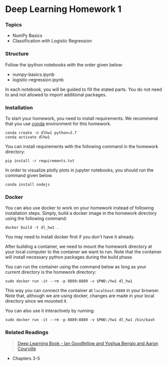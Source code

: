 # Deep Learning Homework 1

### Topics

- NumPy Basics
- Classification with Logistic Regression

### Structure

Follow the ipython notebooks with the order given below:

- numpy-basics.ipynb
- logistic-regression.ipynb
  
In each notebook, you will be guided to fill the stated parts. You do not need to and not allowed to import additional packages.

### Installation

To start your homework, you need to install requirements. We recommend that you use [conda](https://docs.conda.io/projects/conda/en/latest/user-guide/install/index.html) environment for this homework.

```
conda create -n dlhw1 python=3.7
conda activate dlhw1
```

You can install requirements with the following command in the homework directory:

```
pip install -r requirements.txt
```

In order to visualize plotly plots in jupyter notebooks, you should run the command given below.

```
conda install nodejs
```

### Docker

You can also use docker to work on your homework instead of following installation steps. Simply, build a docker image in the homework directory using the following command:

```
docker build -t dl_hw1 .
```

You may need to install docker first if you don't have it already.

After building a container, we need to mount the homework directory at your local computer to the container we want to run. Note that the container will install necessary python packages during the build phase.

You can run the container using the command below as long as your current directory is the homework directory:

```
sudo docker run -it --rm -p 8889:8889 -v $PWD:/hw1 dl_hw1
```

This way you can connect the container at ```localhost:8889``` in your browser. Note that, although we are using docker, changes are made in your local directory since we mounted it.

You can also use it interactively by running:

```
sudo docker run -it --rm -p 8889:8889 -v $PWD:/hw1 dl_hw1 /bin/bash
```

### Related Readings

> [Deep Learning Book - Ian Goodfellow and Yoshua Bengio and Aaron Courville](https://www.deeplearningbook.org/)

- Chapters 3-5
